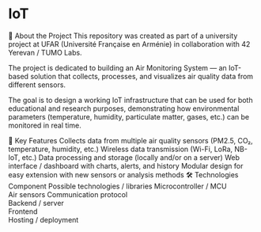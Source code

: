 # IoT

📘 About the Project
This repository was created as part of a university project at UFAR (Université Française en Arménie) in collaboration with 42 Yerevan / TUMO Labs.

The project is dedicated to building an Air Monitoring System — an IoT-based solution that collects, processes, and visualizes air quality data from different sensors.

The goal is to design a working IoT infrastructure that can be used for both educational and research purposes, demonstrating how environmental parameters (temperature, humidity, particulate matter, gases, etc.) can be monitored in real time.

🧩 Key Features
Collects data from multiple air quality sensors (PM2.5, CO₂, temperature, humidity, etc.)
Wireless data transmission (Wi-Fi, LoRa, NB-IoT, etc.)
Data processing and storage (locally and/or on a server)
Web interface / dashboard with charts, alerts, and history
Modular design for easy extension with new sensors or analysis methods
🛠 Technologies
Component	Possible technologies / libraries
Microcontroller / MCU	
Air sensors	
Communication protocol	
Backend / server	
Frontend	
Hosting / deployment	
